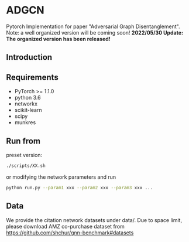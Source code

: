# ADGCN
Pytorch Implementation for paper "Adversarial Graph Disentanglement". Note: a well organized version will be coming soon!
**2022/05/30 Update: The organized version has been released!**
## Introduction


## Requirements
* PyTorch >= 1.1.0
* python 3.6
* networkx
* scikit-learn
* scipy
* munkres

## Run from
preset version:
```bash
./scripts/XX.sh
```
or modifying the network parameters and run
```bash
python run.py --param1 xxx --param2 xxx --param3 xxx ...
```

## Data
We provide the citation network datasets under data/. Due to space limit, please download AMZ co-purchase dataset from https://github.com/shchur/gnn-benchmark#datasets
